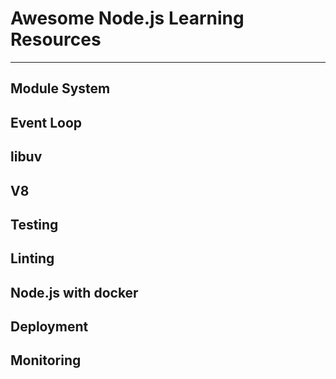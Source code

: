 # Awesome Node.js Learning Resources

---

## Module System

## Event Loop

## libuv

## V8

## Testing

## Linting

## Node.js with docker

## Deployment

## Monitoring
